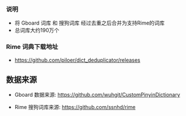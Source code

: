 ### 说明

* 将 Gboard 词库 和 搜狗词库 经过去重之后合并为支持Rime的词库
* 总词库大约190万个

### Rime 词典下载地址 
 
* https://github.com/piloer/dict_deduplicator/releases


## 数据来源

* Gboard 数据来源: https://github.com/wuhgit/CustomPinyinDictionary

* Rime 搜狗词库来源: https://github.com/ssnhd/rime

